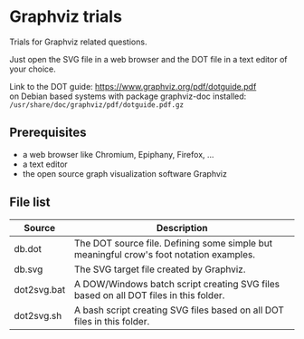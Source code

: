 # Graphviz trials

Trials for Graphviz related questions.

Just open the SVG file in a web browser and the DOT file in a text editor of your choice.

Link to the DOT guide: <https://www.graphviz.org/pdf/dotguide.pdf>  
on Debian based systems with package graphviz-doc installed: ```/usr/share/doc/graphviz/pdf/dotguide.pdf.gz```


## Prerequisites

- a web browser like Chromium, Epiphany, Firefox, ...
- a text editor
- the open source graph visualization software Graphviz


## File list

|Source     |Description                                                                            |
|-----------|---------------------------------------------------------------------------------------|
|db.dot     |The DOT source file. Defining some simple but meaningful crow's foot notation examples.|
|db.svg     |The SVG target file created by Graphviz.                                               |
|dot2svg.bat|A DOW/Windows batch script creating SVG files based on all DOT files in this folder.   |
|dot2svg.sh |A bash script creating SVG files based on all DOT files in this folder.                |
